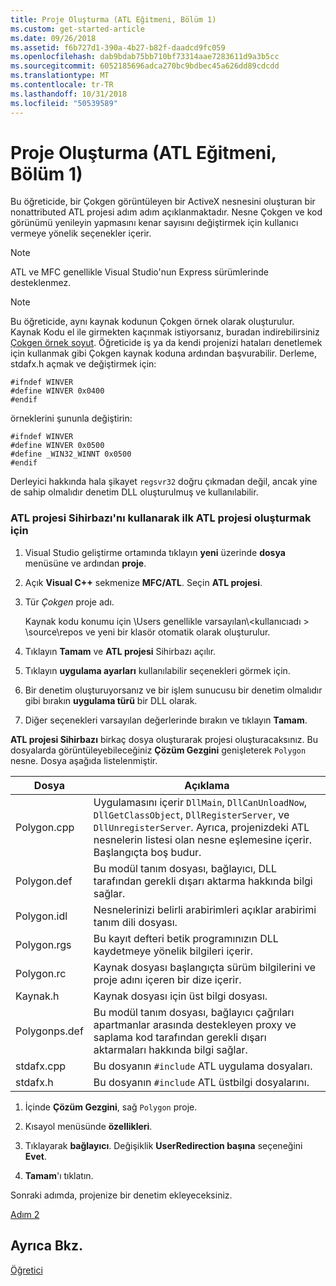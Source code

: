 ```yaml
---
title: Proje Oluşturma (ATL Eğitmeni, Bölüm 1)
ms.custom: get-started-article
ms.date: 09/26/2018
ms.assetid: f6b727d1-390a-4b27-b82f-daadcd9fc059
ms.openlocfilehash: dab9bdab75bb710bf73314aae7283611d9a3b5cc
ms.sourcegitcommit: 6052185696adca270bc9bdbec45a626dd89cdcdd
ms.translationtype: MT
ms.contentlocale: tr-TR
ms.lasthandoff: 10/31/2018
ms.locfileid: "50539589"
---
```

# <a name="creating-the-project-atl-tutorial-part-1"></a>Proje Oluşturma (ATL Eğitmeni, Bölüm 1)

Bu öğreticide, bir Çokgen görüntüleyen bir ActiveX nesnesini oluşturan bir nonattributed ATL projesi adım adım açıklanmaktadır. Nesne Çokgen ve kod görünümü yenileyin yapmasını kenar sayısını değiştirmek için kullanıcı vermeye yönelik seçenekler içerir.

> [!NOTE]
> ATL ve MFC genellikle Visual Studio'nun Express sürümlerinde desteklenmez.

> [!NOTE]
> Bu öğreticide, aynı kaynak kodunun Çokgen örnek olarak oluşturulur. Kaynak Kodu el ile girmekten kaçınmak istiyorsanız, buradan indirebilirsiniz [Çokgen örnek soyut](https://github.com/Microsoft/VCSamples/tree/master/VC2008Samples/ATL/Controls/Polygon). Öğreticide iş ya da kendi projenizi hataları denetlemek için kullanmak gibi Çokgen kaynak koduna ardından başvurabilir.
> Derleme, stdafx.h açmak ve değiştirmek için:
> ```
> #ifndef WINVER
> #define WINVER 0x0400
> #endif
> ```
> örneklerini şununla değiştirin:
> ```
> #ifndef WINVER
> #define WINVER 0x0500
> #define _WIN32_WINNT 0x0500
> #endif
> ```
> Derleyici hakkında hala şikayet `regsvr32` doğru çıkmadan değil, ancak yine de sahip olmalıdır denetim DLL oluşturulmuş ve kullanılabilir.

### <a name="to-create-the-initial-atl-project-using-the-atl-project-wizard"></a>ATL projesi Sihirbazı'nı kullanarak ilk ATL projesi oluşturmak için

1. Visual Studio geliştirme ortamında tıklayın **yeni** üzerinde **dosya** menüsüne ve ardından **proje**.

1. Açık **Visual C++** sekmenize **MFC/ATL**. Seçin **ATL projesi**.

1. Tür *Çokgen* proje adı.

    Kaynak kodu konumu için \Users genellikle varsayılan\\\<kullanıcıadı > \source\repos ve yeni bir klasör otomatik olarak oluşturulur.

1. Tıklayın **Tamam** ve **ATL projesi** Sihirbazı açılır.

1. Tıklayın **uygulama ayarları** kullanılabilir seçenekleri görmek için.

1. Bir denetim oluşturuyorsanız ve bir işlem sunucusu bir denetim olmalıdır gibi bırakın **uygulama türü** bir DLL olarak.

1. Diğer seçenekleri varsayılan değerlerinde bırakın ve tıklayın **Tamam**.

**ATL projesi Sihirbazı** birkaç dosya oluşturarak projesi oluşturacaksınız. Bu dosyalarda görüntüleyebileceğiniz **Çözüm Gezgini** genişleterek `Polygon` nesne. Dosya aşağıda listelenmiştir.

|Dosya|Açıklama|
|----------|-----------------|
|Polygon.cpp|Uygulamasını içerir `DllMain`, `DllCanUnloadNow`, `DllGetClassObject`, `DllRegisterServer`, ve `DllUnregisterServer`. Ayrıca, projenizdeki ATL nesnelerin listesi olan nesne eşlemesine içerir. Başlangıçta boş budur.|
|Polygon.def|Bu modül tanım dosyası, bağlayıcı, DLL tarafından gerekli dışarı aktarma hakkında bilgi sağlar.|
|Polygon.idl|Nesnelerinizi belirli arabirimleri açıklar arabirimi tanım dili dosyası.|
|Polygon.rgs|Bu kayıt defteri betik programınızın DLL kaydetmeye yönelik bilgileri içerir.|
|Polygon.rc|Kaynak dosyası başlangıçta sürüm bilgilerini ve proje adını içeren bir dize içerir.|
|Kaynak.h|Kaynak dosyası için üst bilgi dosyası.|
|Polygonps.def|Bu modül tanım dosyası, bağlayıcı çağrıları apartmanlar arasında destekleyen proxy ve saplama kod tarafından gerekli dışarı aktarmaları hakkında bilgi sağlar.|
|stdafx.cpp|Bu dosyanın `#include` ATL uygulama dosyaları.|
|stdafx.h|Bu dosyanın `#include` ATL üstbilgi dosyalarını.|

1. İçinde **Çözüm Gezgini**, sağ `Polygon` proje.

1. Kısayol menüsünde **özellikleri**.

1. Tıklayarak **bağlayıcı**. Değişiklik **UserRedirection başına** seçeneğini **Evet**.

1. **Tamam**'ı tıklatın.

Sonraki adımda, projenize bir denetim ekleyeceksiniz.

[Adım 2](../atl/adding-a-control-atl-tutorial-part-2.md)

## <a name="see-also"></a>Ayrıca Bkz.

[Öğretici](../atl/active-template-library-atl-tutorial.md)
